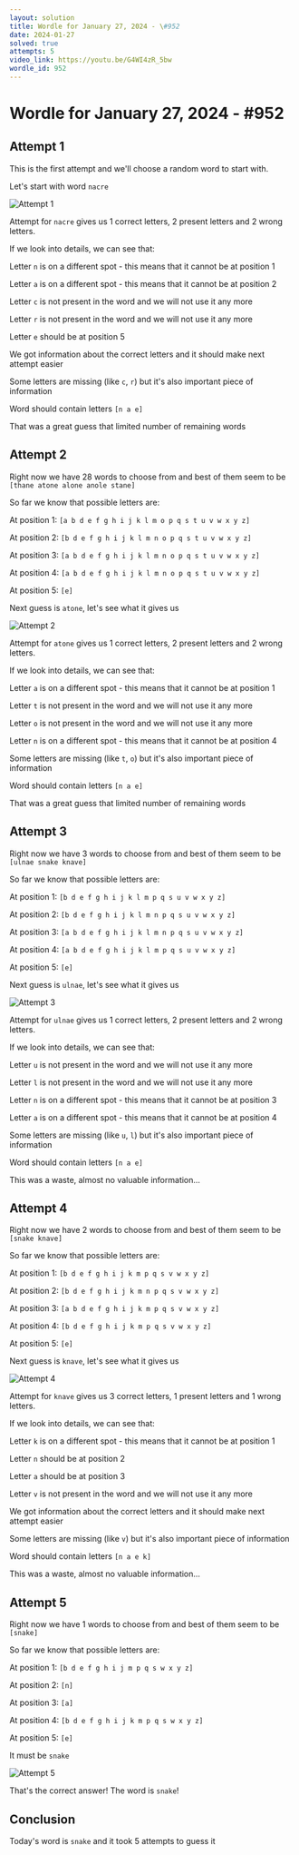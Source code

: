 ```yaml
---
layout: solution
title: Wordle for January 27, 2024 - \#952
date: 2024-01-27
solved: true
attempts: 5
video_link: https://youtu.be/G4WI4zR_5bw
wordle_id: 952
---
```


# Wordle for January 27, 2024 - \#952

## Attempt 1

This is the first attempt and we'll choose a random word to start with.

Let's start with word `nacre`

![Attempt 1](2024-01-27/attempt-1.png)

Attempt for `nacre` gives us 1 correct letters, 2 present letters and 2 wrong letters.

If we look into details, we can see that:

Letter `n` is on a different spot - this means that it cannot be at position 1

Letter `a` is on a different spot - this means that it cannot be at position 2

Letter `c` is not present in the word and we will not use it any more

Letter `r` is not present in the word and we will not use it any more

Letter `e` should be at position 5

We got information about the correct letters and it should make next attempt easier

Some letters are missing (like `c`, `r`) but it's also important piece of information

Word should contain letters `[n a e]`

That was a great guess that limited number of remaining words



## Attempt 2

Right now we have 28 words to choose from and best of them seem to be `[thane atone alone anole stane]`

So far we know that possible letters are:

At position 1: `[a b d e f g h i j k l m o p q s t u v w x y z]`

At position 2: `[b d e f g h i j k l m n o p q s t u v w x y z]`

At position 3: `[a b d e f g h i j k l m n o p q s t u v w x y z]`

At position 4: `[a b d e f g h i j k l m n o p q s t u v w x y z]`

At position 5: `[e]`

Next guess is `atone`, let's see what it gives us

![Attempt 2](2024-01-27/attempt-2.png)

Attempt for `atone` gives us 1 correct letters, 2 present letters and 2 wrong letters.

If we look into details, we can see that:

Letter `a` is on a different spot - this means that it cannot be at position 1

Letter `t` is not present in the word and we will not use it any more

Letter `o` is not present in the word and we will not use it any more

Letter `n` is on a different spot - this means that it cannot be at position 4

Some letters are missing (like `t`, `o`) but it's also important piece of information

Word should contain letters `[n a e]`

That was a great guess that limited number of remaining words



## Attempt 3

Right now we have 3 words to choose from and best of them seem to be `[ulnae snake knave]`

So far we know that possible letters are:

At position 1: `[b d e f g h i j k l m p q s u v w x y z]`

At position 2: `[b d e f g h i j k l m n p q s u v w x y z]`

At position 3: `[a b d e f g h i j k l m n p q s u v w x y z]`

At position 4: `[a b d e f g h i j k l m p q s u v w x y z]`

At position 5: `[e]`

Next guess is `ulnae`, let's see what it gives us

![Attempt 3](2024-01-27/attempt-3.png)

Attempt for `ulnae` gives us 1 correct letters, 2 present letters and 2 wrong letters.

If we look into details, we can see that:

Letter `u` is not present in the word and we will not use it any more

Letter `l` is not present in the word and we will not use it any more

Letter `n` is on a different spot - this means that it cannot be at position 3

Letter `a` is on a different spot - this means that it cannot be at position 4

Some letters are missing (like `u`, `l`) but it's also important piece of information

Word should contain letters `[n a e]`

This was a waste, almost no valuable information...



## Attempt 4

Right now we have 2 words to choose from and best of them seem to be `[snake knave]`

So far we know that possible letters are:

At position 1: `[b d e f g h i j k m p q s v w x y z]`

At position 2: `[b d e f g h i j k m n p q s v w x y z]`

At position 3: `[a b d e f g h i j k m p q s v w x y z]`

At position 4: `[b d e f g h i j k m p q s v w x y z]`

At position 5: `[e]`

Next guess is `knave`, let's see what it gives us

![Attempt 4](2024-01-27/attempt-4.png)

Attempt for `knave` gives us 3 correct letters, 1 present letters and 1 wrong letters.

If we look into details, we can see that:

Letter `k` is on a different spot - this means that it cannot be at position 1

Letter `n` should be at position 2

Letter `a` should be at position 3

Letter `v` is not present in the word and we will not use it any more

We got information about the correct letters and it should make next attempt easier

Some letters are missing (like `v`) but it's also important piece of information

Word should contain letters `[n a e k]`

This was a waste, almost no valuable information...



## Attempt 5

Right now we have 1 words to choose from and best of them seem to be `[snake]`

So far we know that possible letters are:

At position 1: `[b d e f g h i j m p q s w x y z]`

At position 2: `[n]`

At position 3: `[a]`

At position 4: `[b d e f g h i j k m p q s w x y z]`

At position 5: `[e]`

It must be `snake`

![Attempt 5](2024-01-27/attempt-5.png)

That's the correct answer! The word is `snake`!

## Conclusion

Today's word is `snake` and it took 5 attempts to guess it

